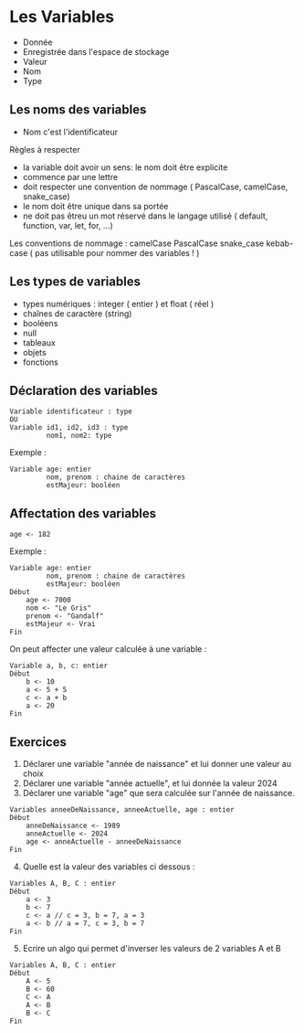 # Les Variables

- Donnée
- Enregistrée dans l'espace de stockage
- Valeur
- Nom
- Type

## Les noms des variables

- Nom c'est l'identificateur


Règles à respecter
- la variable doit avoir un sens: le nom doit être explicite
- commence par une lettre
- doit respecter une convention de nommage ( PascalCase, camelCase, snake_case)
- le nom doit être unique dans sa portée
- ne doit pas êtreu un mot réservé dans le langage utilisé ( default, function, var, let, for, ...)


Les conventions de nommage :
camelCase
PascalCase
snake_case
kebab-case ( pas utilisable pour nommer des variables ! )


## Les types de variables

- types numériques : integer ( entier ) et float ( réel )
- chaînes de caractère (string)
- booléens
- null 
- tableaux
- objets
- fonctions

## Déclaration des variables

```
Variable identificateur : type
OU
Variable id1, id2, id3 : type
         nom1, nom2: type
```

Exemple : 

```
Variable age: entier
         nom, prenom : chaine de caractères
         estMajeur: booléen
```

## Affectation des variables

```
age <- 182
```

Exemple : 

```
Variable age: entier
         nom, prenom : chaine de caractères
         estMajeur: booléen
Début
    age <- 7000
    nom <- "Le Gris"
    prenom <- "Gandalf"
    estMajeur <- Vrai
Fin
```

On peut affecter une valeur calculée à une variable : 

```
Variable a, b, c: entier
Début
    b <- 10
    a <- 5 + 5
    c <- a + b
    a <- 20
Fin
```

## Exercices

1. Déclarer une variable "année de naissance" et lui donner une valeur au choix
2. Déclarer une variable "année actuelle", et lui donnée la valeur 2024
3. Déclarer une variable "age" que sera calculée sur l'année de naissance.


```
Variables anneeDeNaissance, anneeActuelle, age : entier
Début
    anneDeNaissance <- 1989
    anneActuelle <- 2024
    age <- anneActuelle - anneeDeNaissance
Fin
```

4. Quelle est la valeur des variables ci dessous :
```
Variables A, B, C : entier
Début
    a <- 3
    b <- 7
    c <- a // c = 3, b = 7, a = 3
    a <- b // a = 7, c = 3, b = 7
Fin
```

5. Ecrire un algo qui permet d'inverser les valeurs de 2 variables A et B
```
Variables A, B, C : entier
Début
    A <- 5
    B <- 60
    C <- A
    A <- B
    B <- C
Fin
```
